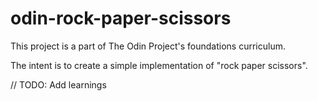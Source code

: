 # odin-rock-paper-scissors

This project is a part of The Odin Project's foundations curriculum.

The intent is to create a simple implementation of "rock paper scissors".

// TODO: Add learnings

